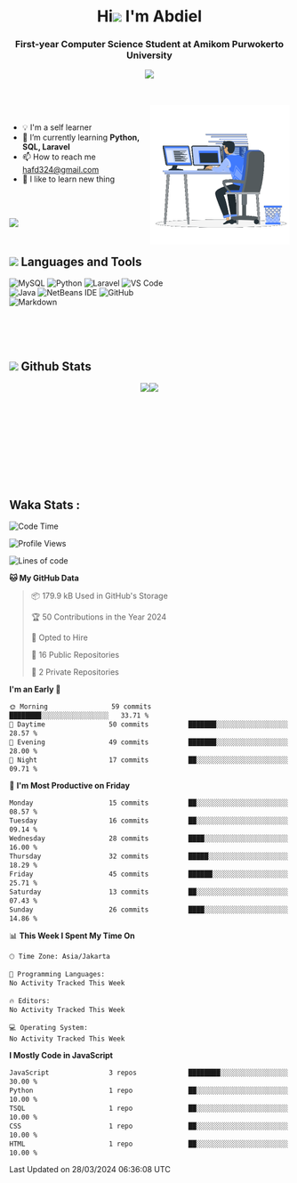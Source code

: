 
<h1 align="center"><b>Hi<img src="https://media.giphy.com/media/hvRJCLFzcasrR4ia7z/giphy.gif" width="35"> I'm Abdiel </b></h1>

<h3 align="center"> First-year Computer Science Student at Amikom Purwokerto University </h3>

<div align='center'>
	
![](https://komarev.com/ghpvc/?username=dlzcods&style=for-the-badge)
	
</div>
<br>

<picture> <img align="right" src="https://github.com/0xAbdulKhalid/0xAbdulKhalid/raw/main/assets/mdImages/Right_Side.gif" width = 250px></picture>

<br>

- 💡 I'm a self learner
- 🌱 I’m currently learning **Python, SQL, Laravel**
- 📫 How to reach me [hafd324@gmail.com](mailto:hafd324d@gmail.com)
- 📃 I like to learn new thing

<br><br>

<img src="https://user-images.githubusercontent.com/73097560/115834477-dbab4500-a447-11eb-908a-139a6edaec5c.gif"><br><br>

## <img src="https://media2.giphy.com/media/QssGEmpkyEOhBCb7e1/giphy.gif?cid=ecf05e47a0n3gi1bfqntqmob8g9aid1oyj2wr3ds3mg700bl&rid=giphy.gif" width ="25"><b> Languages and Tools</b>

![MySQL](https://img.shields.io/badge/MySQL-FFFFFF?style=for-the-badge&logo=mysql&logoColor=blue)
![Python](https://img.shields.io/badge/Python%20-FFFFFF.svg?style=for-the-badge&logo=python&logoColor=blue)
![Laravel](https://img.shields.io/badge/laravel-FFFFFF.svg?style=for-the-badge&logo=laravel&logoColor=blue)
![VS Code](https://img.shields.io/badge/VS%20Code-FFFFFF.svg?style=for-the-badge&logo=visual-studio-code&logoColor=blue)
<br>
![Java](https://img.shields.io/badge/Java-FFFFFF?style=for-the-badge&logo=openjdk&logoColor=blue)
![NetBeans IDE](https://img.shields.io/badge/NetBeans%20IDE-FFFFFF.svg?style=for-the-badge&logo=apache-netbeans-ide&logoColor=blue)
![GitHub](https://img.shields.io/badge/github-FFFFFF.svg?style=for-the-badge&logo=github&logoColor=blue)
<br>
![Markdown](https://img.shields.io/badge/markdown-FFFFFF.svg?style=for-the-badge&logo=markdown&logoColor=blue)

<br>
<br>
<br>


## <img src="https://media.giphy.com/media/iY8CRBdQXODJSCERIr/giphy.gif" width="35"><b> Github Stats </b>

<div  style="display: flex; flex-wrap: wrap; justify-content: center;">
   <img height="160em" src="https://github-readme-stats.vercel.app/api?username=dlzcods&show_icons=true&theme=default" />
   <img height="160em" src="https://github-readme-stats.vercel.app/api/top-langs/?username=dlzcods&layout=compact" />
</div>



<br>

## Waka Stats :

<!--START_SECTION:waka-->
![Code Time](http://img.shields.io/badge/Code%20Time-114%20hrs%2021%20mins-blue)

![Profile Views](http://img.shields.io/badge/Profile%20Views-0-blue)

![Lines of code](https://img.shields.io/badge/From%20Hello%20World%20I%27ve%20Written-735.7%20thousand%20lines%20of%20code-blue)

**🐱 My GitHub Data** 

> 📦 179.9 kB Used in GitHub's Storage 
 > 
> 🏆 50 Contributions in the Year 2024
 > 
> 💼 Opted to Hire
 > 
> 📜 16 Public Repositories 
 > 
> 🔑 2 Private Repositories 
 > 
**I'm an Early 🐤** 

```text
🌞 Morning                59 commits          ████████░░░░░░░░░░░░░░░░░   33.71 % 
🌆 Daytime                50 commits          ███████░░░░░░░░░░░░░░░░░░   28.57 % 
🌃 Evening                49 commits          ███████░░░░░░░░░░░░░░░░░░   28.00 % 
🌙 Night                  17 commits          ██░░░░░░░░░░░░░░░░░░░░░░░   09.71 % 
```
📅 **I'm Most Productive on Friday** 

```text
Monday                   15 commits          ██░░░░░░░░░░░░░░░░░░░░░░░   08.57 % 
Tuesday                  16 commits          ██░░░░░░░░░░░░░░░░░░░░░░░   09.14 % 
Wednesday                28 commits          ████░░░░░░░░░░░░░░░░░░░░░   16.00 % 
Thursday                 32 commits          █████░░░░░░░░░░░░░░░░░░░░   18.29 % 
Friday                   45 commits          ██████░░░░░░░░░░░░░░░░░░░   25.71 % 
Saturday                 13 commits          ██░░░░░░░░░░░░░░░░░░░░░░░   07.43 % 
Sunday                   26 commits          ████░░░░░░░░░░░░░░░░░░░░░   14.86 % 
```


📊 **This Week I Spent My Time On** 

```text
🕑︎ Time Zone: Asia/Jakarta

💬 Programming Languages: 
No Activity Tracked This Week

🔥 Editors: 
No Activity Tracked This Week

💻 Operating System: 
No Activity Tracked This Week
```

**I Mostly Code in JavaScript** 

```text
JavaScript               3 repos             ████████░░░░░░░░░░░░░░░░░   30.00 % 
Python                   1 repo              ██░░░░░░░░░░░░░░░░░░░░░░░   10.00 % 
TSQL                     1 repo              ██░░░░░░░░░░░░░░░░░░░░░░░   10.00 % 
CSS                      1 repo              ██░░░░░░░░░░░░░░░░░░░░░░░   10.00 % 
HTML                     1 repo              ██░░░░░░░░░░░░░░░░░░░░░░░   10.00 % 
```




 Last Updated on 28/03/2024 06:36:08 UTC
<!--END_SECTION:waka-->

<br>
<br>
